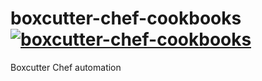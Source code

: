 # boxcutter-chef-cookbooks [![boxcutter-chef-cookbooks](https://github.com/boxcutter/boxcutter-chef-cookbooks/actions/workflows/ci.yml/badge.svg)](https://github.com/boxcutter/boxcutter-chef-cookbooks/actions/workflows/ci.yml)

Boxcutter Chef automation
